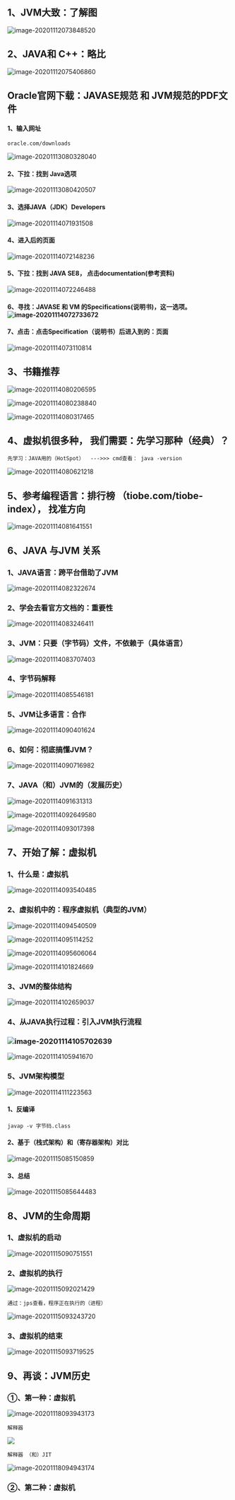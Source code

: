 ## 1、JVM大致：了解图

![image-20201112073848520](C:\Users\Lenovo\AppData\Roaming\Typora\typora-user-images\image-20201112073848520.png)

## 2、JAVA和 C++：略比

![image-20201112075406860](C:\Users\Lenovo\AppData\Roaming\Typora\typora-user-images\image-20201112075406860.png)

## Oracle官网下载：JAVASE规范 和 JVM规范的PDF文件

#### 1、输入网址

```
oracle.com/downloads
```

![image-20201113080328040](C:\Users\Lenovo\AppData\Roaming\Typora\typora-user-images\image-20201113080328040.png)



#### 2、下拉：找到 Java选项

![image-20201113080420507](C:\Users\Lenovo\AppData\Roaming\Typora\typora-user-images\image-20201113080420507.png)

#### 3、选择JAVA（JDK）Developers

![image-20201114071931508](C:\Users\Lenovo\AppData\Roaming\Typora\typora-user-images\image-20201114071931508.png)



#### 4、进入后的页面

![image-20201114072148236](C:\Users\Lenovo\AppData\Roaming\Typora\typora-user-images\image-20201114072148236.png)



#### 5、下拉：找到 JAVA SE8， 点击documentation(参考资料)

![image-20201114072246488](C:\Users\Lenovo\AppData\Roaming\Typora\typora-user-images\image-20201114072246488.png)

#### 6、寻找：JAVASE 和 VM 的Specifications(说明书)，这一选项。![image-20201114072733672](C:\Users\Lenovo\AppData\Roaming\Typora\typora-user-images\image-20201114072733672.png)



#### 7、点击：点击Specification（说明书）后进入到的：页面

![image-20201114073110814](C:\Users\Lenovo\AppData\Roaming\Typora\typora-user-images\image-20201114073110814.png)

## 3、书籍推荐

![image-20201114080206595](C:\Users\Lenovo\AppData\Roaming\Typora\typora-user-images\image-20201114080206595.png)

![image-20201114080238840](C:\Users\Lenovo\AppData\Roaming\Typora\typora-user-images\image-20201114080238840.png)

![image-20201114080317465](C:\Users\Lenovo\AppData\Roaming\Typora\typora-user-images\image-20201114080317465.png)



## 4、虚拟机很多种， 我们需要：先学习那种（经典）？

```
先学习：JAVA用的（HotSpot）  --->>> cmd查看： java -version
```

![image-20201114080621218](C:\Users\Lenovo\AppData\Roaming\Typora\typora-user-images\image-20201114080621218.png)





## 5、参考编程语言：排行榜 （tiobe.com/tiobe-index）， 找准方向

![image-20201114081641551](C:\Users\Lenovo\AppData\Roaming\Typora\typora-user-images\image-20201114081641551.png)



## 6、JAVA 与JVM 关系

### 1、JAVA语言：跨平台借助了JVM

![image-20201114082322674](C:\Users\Lenovo\AppData\Roaming\Typora\typora-user-images\image-20201114082322674.png)



### 2、学会去看官方文档的：重要性

![image-20201114083246411](C:\Users\Lenovo\AppData\Roaming\Typora\typora-user-images\image-20201114083246411.png)

### 3、JVM：只要（字节码）文件，不依赖于（具体语言）

![image-20201114083707403](C:\Users\Lenovo\AppData\Roaming\Typora\typora-user-images\image-20201114083707403.png)

### 4、字节码解释

![image-20201114085546181](C:\Users\Lenovo\AppData\Roaming\Typora\typora-user-images\image-20201114085546181.png)

### 5、JVM让多语言：合作

![image-20201114090401624](C:\Users\Lenovo\AppData\Roaming\Typora\typora-user-images\image-20201114090401624.png)



### 6、如何：彻底搞懂JVM？

![image-20201114090716982](C:\Users\Lenovo\AppData\Roaming\Typora\typora-user-images\image-20201114090716982.png)

### 7、JAVA（和）JVM的（发展历史）

![image-20201114091631313](C:\Users\Lenovo\AppData\Roaming\Typora\typora-user-images\image-20201114091631313.png)

![image-20201114092649580](C:\Users\Lenovo\AppData\Roaming\Typora\typora-user-images\image-20201114092649580.png)

![image-20201114093017398](C:\Users\Lenovo\AppData\Roaming\Typora\typora-user-images\image-20201114093017398.png)

## 7、开始了解：虚拟机

### 1、什么是：虚拟机

![image-20201114093540485](C:\Users\Lenovo\AppData\Roaming\Typora\typora-user-images\image-20201114093540485.png)

### 2、虚拟机中的：程序虚拟机（典型的JVM）

![image-20201114094540509](C:\Users\Lenovo\AppData\Roaming\Typora\typora-user-images\image-20201114094540509.png)

![image-20201114095114252](C:\Users\Lenovo\AppData\Roaming\Typora\typora-user-images\image-20201114095114252.png)

![image-20201114095606064](C:\Users\Lenovo\AppData\Roaming\Typora\typora-user-images\image-20201114095606064.png)

![image-20201114101824669](C:\Users\Lenovo\AppData\Roaming\Typora\typora-user-images\image-20201114101824669.png)





### 3、JVM的整体结构

![image-20201114102659037](C:\Users\Lenovo\AppData\Roaming\Typora\typora-user-images\image-20201114102659037.png)



### 4、从JAVA执行过程：引入JVM执行流程

### ![image-20201114105702639](C:\Users\Lenovo\AppData\Roaming\Typora\typora-user-images\image-20201114105702639.png)

![image-20201114105941670](C:\Users\Lenovo\AppData\Roaming\Typora\typora-user-images\image-20201114105941670.png)

### 5、JVM架构模型

![image-20201114111223563](C:\Users\Lenovo\AppData\Roaming\Typora\typora-user-images\image-20201114111223563.png)

#### 1、反编译

```
javap -v 字节码.class 
```

#### 2、基于（栈式架构）和（寄存器架构）对比

![image-20201115085150859](C:\Users\Lenovo\AppData\Roaming\Typora\typora-user-images\image-20201115085150859.png)

#### 3、总结

![image-20201115085644483](C:\Users\Lenovo\AppData\Roaming\Typora\typora-user-images\image-20201115085644483.png)



## 8、JVM的生命周期

### 1、虚拟机的启动

![image-20201115090751551](C:\Users\Lenovo\AppData\Roaming\Typora\typora-user-images\image-20201115090751551.png)

### 2、虚拟机的执行

![image-20201115092021429](C:\Users\Lenovo\AppData\Roaming\Typora\typora-user-images\image-20201115092021429.png)

```
通过：jps查看，程序正在执行的（进程）
```

![image-20201115093243720](C:\Users\Lenovo\AppData\Roaming\Typora\typora-user-images\image-20201115093243720.png)

### 3、虚拟机的结束

![image-20201115093719525](C:\Users\Lenovo\AppData\Roaming\Typora\typora-user-images\image-20201115093719525.png)





## 9、再谈：JVM历史

### ①、第一种：虚拟机

![image-20201118093943173](C:\Users\Lenovo\AppData\Roaming\Typora\typora-user-images\image-20201118093943173.png)

```
解释器
```



![](C:\Users\Lenovo\AppData\Roaming\Typora\typora-user-images\image-20201118094055891.png)



```
解释器 （和）JIT
```



![image-20201118094943174](C:\Users\Lenovo\AppData\Roaming\Typora\typora-user-images\image-20201118094943174.png)



### ②、第二种：虚拟机



